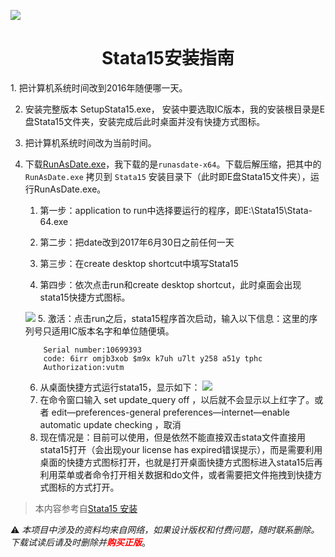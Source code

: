 ![](https://www.stata.com/includes/images/stata-logo-blue.svg)
<center><h1>Stata15安装指南</h1></center>
1. 把计算机系统时间改到2016年随便哪一天。

2. 安装完整版本 SetupStata15.exe， 安装中要选取IC版本，我的安装根目录是E盘Stata15文件夹，安装完成后此时桌面并没有快捷方式图标。

3. 把计算机系统时间改为当前时间。

4. 下载[RunAsDate.exe](http://www.nirsoft.net/utils/run_as_date.html)，我下载的是`runasdate-x64`。下载后解压缩，把其中的 `RunAsDate.exe` 拷贝到 `Stata15` 安装目录下（此时即E盘Stata15文件夹），运行RunAsDate.exe。
	
	1. 第一步：application to run中选择要运行的程序，即E:\Stata15\Stata-64.exe
	
	2. 第二步：把date改到2017年6月30日之前任何一天
	
	3. 第三步：在create desktop shortcut中填写Stata15
	
	4. 第四步：依次点击run和create desktop shortcut，此时桌面会出现stata15快捷方式图标。
	
	  ![](https://pic.edu.jg.com.cn/forum/201708/20/120358uvpdctuuz9vvpgzt.jpg)
	5. 激活：点击run之后，stata15程序首次启动，输入以下信息：这里的序列号只适用IC版本名字和单位随便填。
	```
		Serial number:10699393
		code: 6irr omjb3xob $m9x k7uh u7lt y258 a51y tphc
		Authorization:vutm
	```
	6. 从桌面快捷方式运行stata15，显示如下：
		![](https://pic.edu.jg.com.cn/forum/201708/20/1205497dh9hdd7h6pew266.jpg)
	7. 在命令窗口输入 set update_query off ，以后就不会显示以上红字了。或者 edit—preferences-general preferences—internet—enable automatic update checking ，取消
	8. 现在情况是：目前可以使用，但是依然不能直接双击stata文件直接用stata15打开（会出现your license has expired错误提示），而是需要利用桌面的快捷方式图标打开，也就是打开桌面快捷方式图标进入stata15后再利用菜单或者命令打开相关数据和do文件，或者需要把文件拖拽到快捷方式图标的方式打开。

> 本内容参考自[Stata15 安装](https://bbs.pinggu.org/thread-5929849-7-1.html)

⚠ _本项目中涉及的资料均来自网络，如果设计版权和付费问题，随时联系删除。下载试读后请及时删除并<b style="color:red;">购买正版</b>_。